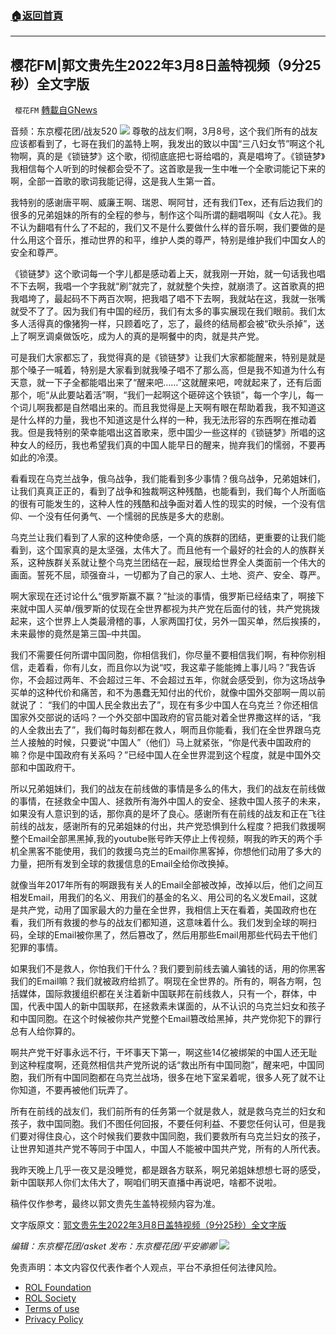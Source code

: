 ###  [:house:返回首頁](https://github.com/ourhimalayas/txt)
---


## 樱花FM|郭文贵先生2022年3月8日盖特视频（9分25秒）全文字版
` 樱花FM` [轉載自GNews](https://gnews.org/zh-hans/2144455/)

音频：东京樱花团/战友520
![](https://lh3.googleusercontent.com/_vN6V25YRchAKdeJJm9AZeXf769-WcPpWjWfBZhWW6PEvAoPV9o-DNBsgsczCt4RgwQvQwFR3qe7Bvl9aNROULB4JRq-vcbL-n4Rsw8s1wxIxrfWan9SVyHrC773tY5dRSMBdzh-)
尊敬的战友们啊，3月8号，这个我们所有的战友应该都看到了，七哥在我们的盖特上啊，我发出的致以中国“三八妇女节”啊这个礼物啊，真的是《锁链梦》这个歌，彻彻底底把七哥给唱的，真是唱垮了。《锁链梦》我相信每个人听到的时候都会受不了。这首歌是我一生中唯一个全歌词能记下来的啊，全部一首歌的歌词我能记得，这是我人生第一首。

我特别的感谢唐平啊、威廉王啊、瑞恩、啊阿甘，还有我们Tex，还有后边我们的很多的兄弟姐妹的所有的全程的参与，制作这个叫所谓的翻唱啊叫《女人花》。我不认为翻唱有什么了不起的，我们又不是什么要做什么样的音乐啊，我们要做的是什么用这个音乐，推动世界的和平，维护人类的尊严，特别是维护我们中国女人的安全和尊严。

《锁链梦》这个歌词每一个字儿都是感动着上天，就我刚一开始，就一句话我也唱不下去啊，我唱一个字我就“刷”就完了，就就整个失控，就崩溃了。这首歌真的把我唱垮了，最起码不下两百次啊，把我唱了唱不下去啊，我就站在这，我就一张嘴就受不了了。因为我们有中国的经历，我们有太多的事实展现在我们眼前。我们太多人活得真的像猪狗一样，只顾着吃了，忘了，最终的结局都会被“砍头杀掉”，送上了啊烹调桌做饭吃，成为人的真的是啊餐中的肉，就是共产党。

可是我们大家都忘了，我觉得真的是《锁链梦》让我们大家都能醒来，特别是就是那个嗓子一喊着，特别是大家看到就我嗓子唱不了那么高，但是我不知道为什么有天意，就一下子全都能唱出来了“醒来吧……”这就醒来吧，咵就起来了，还有后面那个，呃“从此要站着活”啊，“我们一起啊这个砸碎这个铁锁”，每一个字儿，每一个词儿啊我都是自然唱出来的。而且我觉得是上天啊有眼在帮助着我，我不知道这是什么样的力量，我也不知道这是什么样的一种，我无法形容的东西啊在推动着我。但是我特别的荣幸能唱出这首歌来，愿中国少一些这样的《锁链梦》所唱的这种女人的经历，我也希望我们真的中国人能早日的醒来，抛弃我们的懦弱，不要再如此的冷漠。

看看现在乌克兰战争，俄乌战争，我们能看到多少事情？俄乌战争，兄弟姐妹们，让我们真真正正的，看到了战争和独裁啊这种残酷，也能看到，我们每个人所面临的很有可能发生的，这种人性的残酷和战争面对着人性的现实的时候，一个没有信仰、一个没有任何勇气、一个懦弱的民族是多大的悲剧。

乌克兰让我们看到了人家的这种使命感，一个真的族群的团结，更重要的让我们能看到，这个国家真的是太坚强，太伟大了。而且他有一个最好的社会的人的族群关系，这种族群关系就让整个乌克兰团结在一起，展现给世界全人类面前一个伟大的画面。誓死不屈，顽强奋斗，一切都为了自己的家人、土地、资产、安全、尊严。

啊大家现在还讨论什么“俄罗斯赢不赢？”扯淡的事情，俄罗斯已经结束了，啊接下来就中国人买单/俄罗斯的仗现在全世界都视为共产党在后面付的钱，共产党挑拨起来，这个世界上人类最滑稽的事，人家两国打仗，另外一国买单，然后挨揍的，未来最惨的竟然是第三国–中共国。

我们不需要任何所谓中国同胞，你相信我们，你尽量不要相信我们啊，有种你别相信，走着看，你有儿女，而且你以为说“哎，我这辈子能能摊上事儿吗？”我告诉你，不会超过两年、不会超过三年、不会超过五年，你就会感受到，你为这场战争买单的这种代价和痛苦，和不为愚蠢无知付出的代价，就像中国外交部啊一周以前就说了： “我们的中国人民全救出去了”，现在有多少中国人在乌克兰？你还相信国家外交部说的话吗？一个外交部中国政府的官员能对着全世界撒这样的话，“我的人全救出去了”，我们每时每刻都在救人，啊而且你能看，我们在全世界跟乌克兰人接触的时候，只要说“中国人”（他们）马上就紧张，“你是代表中国政府的嘛？你是中国政府有关系吗？”已经中国人在全世界混到这个程度，就是中国外交部和中国政府干。

所以兄弟姐妹们，我们的战友在前线做的事情是多么的伟大，我们的战友在前线做的事情，在拯救全中国人、拯救所有海外中国人的安全、拯救中国人孩子的未来，如果没有人意识到的话，那你真的是坏了良心。感谢所有在前线的战友和正在飞往前线的战友，感谢所有的兄弟姐妹的付出，共产党恐惧到什么程度？把我们救援啊整个Email全部黑黑掉,我的youtube账号昨天停止上传视频，啊我的昨天的两个手机全黑客不能使用，我们的救援乌克兰的Email你黑客掉，你想他们动用了多大的力量，把所有发到全球的救援信息的Email全给你改换掉。

就像当年2017年所有的啊跟我有关人的Email全部被改掉，改掉以后，他们之间互相发Email，用我们的名义、用我们的基金的名义、用公司的名义发Email，这就是共产党，动用了国家最大的力量在全世界，我相信上天在看着，美国政府也在看，我们所有救援的参与的战友们都知道，这意味着什么。我们发到全球的啊扫码，全球的Email被你黑了，然后篡改了，然后用那些Email用那些代码去干他们犯罪的事情。

如果我们不是救人，你怕我们干什么？我们要到前线去骗人骗钱的话，用的你黑客我们的Email嘛？我们就被政府给抓了。啊现在全世界的。所有的，啊各方啊，包括媒体，国际救援组织都在关注着新中国联邦在前线救人，只有一个，群体，中国，代表中国人的新中国联邦，在拯救素未谋面的，从不认识的乌克兰妇女和孩子和中国同胞。在这个时候被你共产党整个Email篡改给黑掉，共产党你犯下的罪行总有人给你算的。

啊共产党干好事永远不行，干坏事天下第一，啊这些14亿被绑架的中国人还无耻到这种程度啊，还竟然相信共产党所说的话“救出所有中国同胞”，醒来吧，中国同胞，我们所有中国同胞都在乌克兰战场，很多在地下室呆着呢，很多人死了就不让你知道，不要再被他们玩弄了。

所有在前线的战友们，我们前所有的任务第一个就是救人，就是救乌克兰的妇女和孩子，救中国同胞。我们不图任何回报，不要任何利益、不要您任何认可，但是我们要对得住良心，这个时候我们要救中国同胞，我们要救所有乌克兰妇女的孩子，让世界知道共产党不等同于中国人，中国人不能被中国共产党，所有的人所代表。

我昨天晚上几乎一夜又是没睡觉，都是跟各方联系，啊兄弟姐妹想想七哥的感受，新中国联邦人你们太伟大了，啊咱们明天直播中再说吧，啥都不说啦。

稿件仅作参考，最终以郭文贵先生盖特视频内容为准。

文字版原文：[郭文贵先生2022年3月8日盖特视频（9分25秒）全文字版](https://gnews.org/zh-hans/2129631/)

*编辑：东京樱花团/asket
发布：东京樱花团/平安卿卿*
![](https://assets.gnews.org/wp-content/uploads/2022/02/%E5%B1%8F%E5%B9%95%E6%88%AA%E5%9B%BE-2022-02-24-151921-2.png)
 

免责声明：本文内容仅代表作者个人观点，平台不承担任何法律风险。

- [ROL Foundation](https://rolfoundation.org/)
- [ROL Society](https://rolsociety.org/)
- [Terms of use](https://gnews.org/terms-of-use-3/)
- [Privacy Policy](https://gnews.org/privacy-policy/)

